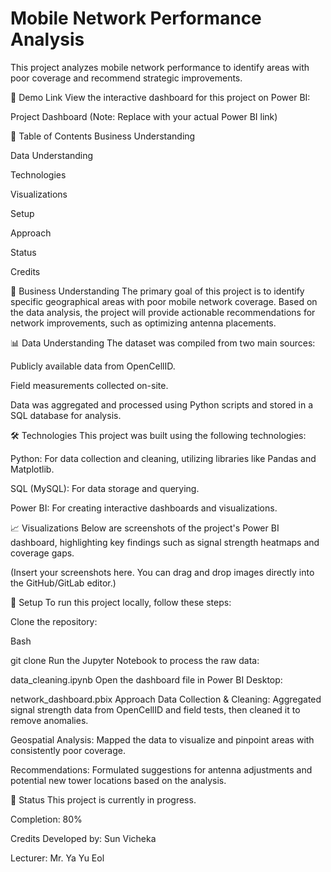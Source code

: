 # Mobile Network Performance Analysis
This project analyzes mobile network performance to identify areas with poor coverage and recommend strategic improvements.

🔗 Demo Link
View the interactive dashboard for this project on Power BI:

Project Dashboard (Note: Replace with your actual Power BI link)

📜 Table of Contents
Business Understanding

Data Understanding

Technologies

Visualizations

Setup

Approach

Status

Credits




🎯 Business Understanding
The primary goal of this project is to identify specific geographical areas with poor mobile network coverage. Based on the data analysis, the project will provide actionable recommendations for network improvements, such as optimizing antenna placements.




📊 Data Understanding
The dataset was compiled from two main sources:

Publicly available data from OpenCellID.

Field measurements collected on-site.

Data was aggregated and processed using Python scripts and stored in a SQL database for analysis.




🛠️ Technologies
This project was built using the following technologies:

Python: For data collection and cleaning, utilizing libraries like Pandas and Matplotlib.

SQL (MySQL): For data storage and querying.

Power BI: For creating interactive dashboards and visualizations.




📈 Visualizations
Below are screenshots of the project's Power BI dashboard, highlighting key findings such as signal strength heatmaps and coverage gaps.

(Insert your screenshots here. You can drag and drop images directly into the GitHub/GitLab editor.)





🚀 Setup
To run this project locally, follow these steps:

Clone the repository:

Bash

git clone <your-repository-url>
Run the Jupyter Notebook to process the raw data:

data_cleaning.ipynb
Open the dashboard file in Power BI Desktop:

network_dashboard.pbix
Approach
Data Collection & Cleaning: Aggregated signal strength data from OpenCellID and field tests, then cleaned it to remove anomalies.

Geospatial Analysis: Mapped the data to visualize and pinpoint areas with consistently poor coverage.

Recommendations: Formulated suggestions for antenna adjustments and potential new tower locations based on the analysis.




🚦 Status
This project is currently in progress.

Completion: 80%

Credits
Developed by: Sun Vicheka 

Lecturer: Mr. Ya Yu Eol 
